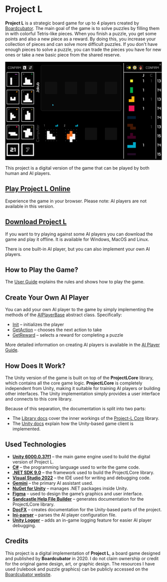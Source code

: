 # Project L

**Project L** is a strategic board game for up to 4 players created by [Boardcubator](https://www.boardcubator.com/games/project-l/). The main goal of the game is to solve puzzles by filling them in with colorful Tetris-like pieces. When you finish a puzzle, you get some points and also a new piece as a reward. By doing this, you increase your collection of pieces and can solve more difficult puzzles. If you don't have enough pieces to solve a puzzle, you can trade the pieces you have for new ones or take a new basic piece from the shared reserve.

![showcase](./docs/UserDocs/images/showcase.gif)

This project is a digital version of the game that can be played by both human and AI players.

## [Play Project L Online](https://couleslaw.github.io/Project-L/play/)

Experience the game in your browser. Please note: AI players are not available in this version.

## [Download Project L](https://github.com/Couleslaw/Project-L/releases/latest)

If you want to try playing against some AI players you can download the game and play it offline. It is available for Windows, MacOS and Linux.

There is one built-in AI player, but you can also implement your own AI players.

## How to Play the Game?

The [User Guide](https://couleslaw.github.io/Project-L/UserDocs/) explains the rules and shows how to play the game.

## Create Your Own AI Player

You can add your own AI player to the game by simply implementing the methods of the [AIPlayerBase](https://couleslaw.github.io/Project-L/ProjectLCoreDocs/html/T_ProjectLCore_Players_AIPlayerBase.htm) abstract class. Specifically:

- [Init](https://couleslaw.github.io/Project-L/ProjectLCoreDocs/html/M_ProjectLCore_Players_AIPlayerBase_Init.htm) – initializes the player
- [GetAction](https://couleslaw.github.io/Project-L/ProjectLCoreDocs/html/M_ProjectLCore_Players_AIPlayerBase_GetAction.htm) – chooses the next action to take
- [GetReward](https://couleslaw.github.io/Project-L/ProjectLCoreDocs/html/M_ProjectLCore_Players_AIPlayerBase_GetReward.htm) – selects a reward for completing a puzzle

More detailed information on creating AI players is available in the [AI Player Guide](https://couleslaw.github.io/Project-L/AIPlayerGuide/index).

## How Does It Work?

The Unity version of the game is built on top of the **ProjectLCore** library, which contains all the core game logic. **ProjectLCore** is completely independent from Unity, making it suitable for training AI players or building other interfaces. The Unity implementation simply provides a user interface and connects to this core library.

Because of this separation, the documentation is split into two parts:

- The [Library docs](https://couleslaw.github.io/Project-L/TechnicalDocs/core/) cover the inner workings of the [Project-L Core](https://couleslaw.github.io/Project-L/ProjectLCoreDocs/) library.
- The [Unity docs](https://couleslaw.github.io/Project-L/TechnicalDocs/unity/) explain how the Unity-based game client is implemented.

## Used Technologies

- **[Unity 6000.0.37f1](https://unity.com/)** – the main game engine used to build the digital version of Project L.
- **[C#](https://docs.microsoft.com/en-us/dotnet/csharp/)** – the programming language used to write the game code.
- **[.NET SDK 9.0](https://dotnet.microsoft.com/en-us/download/dotnet/9.0)** – the framework used to build the ProjectLCore library.
- **[Visual Studio 2022](https://visualstudio.microsoft.com/vs/)** – the IDE used for writing and debugging code.
- **[Gemini](https://gemini.google.com/)** – the primary AI assistant used.
- **[NuGet for Unity](https://github.com/GlitchEnzo/NuGetForUnity)** – manages .NET packages inside Unity.
- **[Figma](https://www.figma.com/)** – used to design the game’s graphics and user interface.
- **[Sandcastle Help File Builder](https://github.com/EWSoftware/SHFB)** – generates documentation for the ProjectLCore library.
- **[DocFX](https://dotnet.github.io/docfx/)** – creates documentation for the Unity-based parts of the project.
- **[Ini-parser](https://www.nuget.org/packages/ini-parser-netstandard)** – parses the AI player configuration file.
- **[Unity Logger](https://github.com/herbou/Unity_Logger)** – adds an in-game logging feature for easier AI player debugging.

## Credits

This project is a digital implementation of **Project L**, a board game designed and published by **Boardcubator** in 2020. I do not claim ownership or credit for the original game design, art, or graphic design. The resources I have used (rulebook and puzzle graphics) can be publicly accessed on the [Boardcubator website](https://www.boardcubator.com/games/project-l/).
